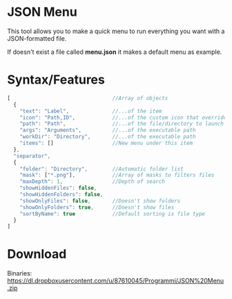 # JSON Menu
This tool allows you to make a quick menu to run everything you want with a JSON-formatted file.

If doesn't exist a file called **menu.json** it makes a default menu as example.

# Syntax/Features
```javascript
[                                 //Array of objects
  {
    "text": "Label",              //...of the item
    "icon": "Path,ID",            //...of the custom icon that override file/directory icon
    "path": "Path",               //...of the file/directory to launch
    "args": "Arguments",          //...of the executable path
    "workDir": "Directory",       //...of the executable path
    "items": []                   //New menu under this item
  },
  "separator",
  {
    "folder": "Directory",        //Automatic folder list
    "mask": ["*.png"],            //Array of masks to filters files
    "maxDepth": 1,                //Depth of search
    "showHiddenFiles": false,
    "showHiddenFolders": false,
    "showOnlyFiles": false,       //Doesn't show folders
    "showOnlyFolders": true,      //Doesn't show files
    "sortByName": true            //Default sorting is file type
  }
]
```


# Download
Binaries: https://dl.dropboxusercontent.com/u/87610045/Programmi/JSON%20Menu.zip
